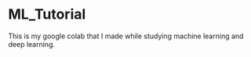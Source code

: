 # ML_Tutorial
This is my google colab that I made while studying machine learning and deep learning.
